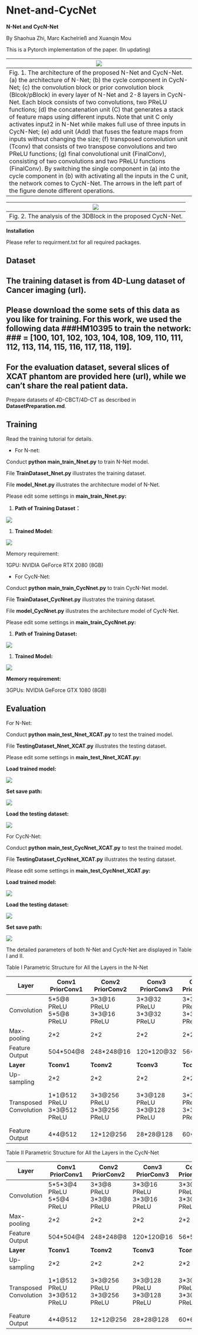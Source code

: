 # Nnet-and-CycNet

**N-Net and CycN-Net**

By Shaohua Zhi, Marc Kachelrieß and Xuanqin Mou

This is a Pytorch implementation of the paper. (In updating)

| ![](<Network Architecture.png>)                                                                                                                                                                                                                                                                                                                                                                                                                                                                                                                                                                                                                                                                                                                                                                                                                                                                                                                                                                                                                                      |
|----------------------------------------------------------------------------------------------------------------------------------------------------------------------------------------------------------------------------------------------------------------------------------------------------------------------------------------------------------------------------------------------------------------------------------------------------------------------------------------------------------------------------------------------------------------------------------------------------------------------------------------------------------------------------------------------------------------------------------------------------------------------------------------------------------------------------------------------------------------------------------------------------------------------------------------------------------------------------------------------------------------------------------------------------------------------|
| Fig. 1. The architecture of the proposed N-Net and CycN-Net. (a) the architecture of N-Net; (b) the cycle component in CycN-Net; (c) the convolution block or prior convolution block (Blcok/pBlock) in every layer of N-Net and 2-8 layers in CycN-Net. Each block consists of two convolutions, two PReLU functions; (d) the concatenation unit (C) that generates a stack of feature maps using different inputs. Note that unit C only activates input2 in N-Net while makes full use of three inputs in CycN-Net; (e) add unit (Add) that fuses the feature maps from inputs without changing the size; (f) transposed convolution unit (Tconv) that consists of two transpose convolutions and two PReLU functions; (g) final convolutional unit (FinalConv), consisting of two convolutions and two PReLU functions (FinalConv). By switching the single component in (a) into the cycle component in (b) with activating all the inputs in the C unit, the network comes to CycN-Net. The arrows in the left part of the figure denote different operations. |

| ![](media/54ad677f39e072e1df5e16927a81563d.tif)               |
|---------------------------------------------------------------|
| Fig. 2. The analysis of the 3DBlock in the proposed CycN-Net. |

**Installation**

Please refer to requirment.txt for all required packages.

## Dataset

## The training dataset is from 4D-Lung dataset of Cancer imaging (url). 

## Please download the some sets of this data as you like for training. For this work, we used the following data \#\#\#HM10395 to train the network: \#\#\# = [100, 101, 102, 103, 104, 108, 109, 110, 111, 112, 113, 114, 115, 116, 117, 118, 119].

## For the evaluation dataset, several slices of XCAT phantom are provided here (url), while we can’t share the real patient data.

Prepare datasets of 4D-CBCT/4D-CT as described in **DatasetPreparation.md**.

## Training

Read the training tutorial for details.

-   For N-net:

Conduct **python main\_train\_Nnet.py** to train N-Net model.

File **TrainDataset_Nnet.py** illustrates the training dataset.

File **model_Nnet.py** illustrates the architecture model of N-Net.

Please edit some settings in **main_train_Nnet.py:**

1.  **Path of Training Dataset：**

![](media/478d38a9f55394ddff57d0de3cfef7a4.png)

1.  **Trained Model:**

![](media/4f0e993601be57a742ca91762a588b7b.png)

Memory requirement:

1GPU: NVIDIA GeForce RTX 2080 (8GB)

-   For CycN-Net:

Conduct **python main\_train\_CycNnet.py** to train CycN-Net model.

File **TrainDataset_CycNnet.py** illustrates the training dataset.

File **model\_CycNnet.py** illustrates the architecture model of CycN-Net.

Please edit some settings in **main_train_CycNnet.py:**

1.  **Path of Training Dataset:**

![](media/6e4af40b9a732c074a089eb24c89b1de.png)

1.  **Trained Model:**

![](media/37af13dfa2a7a4c03e0a1be111155590.png)

**Memory requirement:**

3GPUs: NVIDIA GeForce GTX 1080 (8GB)

## Evaluation

For N-Net:

Conduct **python main_test_Nnet_XCAT.py** to test the trained model.

File **TestingDataset_Nnet_XCAT.py** illustrates the testing dataset.

Please edit some settings in **main_test_Nnet_XCAT.py:**

**Load trained model:**

![](media/6c8a8877cd5b93ae13b35828b68b0f28.png)

**Set save path:**

![](media/4671c2a4dc086f744251c3a406ae624f.png)

**Load the testing dataset:**

![](media/11cd5cd2070b4001e42c88b3ff6ee418.png)

For CycN-Net:

Conduct **python main_test_CycNnet_XCAT.py** to test the trained model.

File **TestingDataset_CycNnet_XCAT.py** illustrates the testing dataset.

Please edit some settings in **main_test\_CycNnet_XCAT.py:**

**Load trained model:**

![](media/352e4594d1236ee64bf583aff49a537f.png)

**Load the testing dataset:**

![](media/210a6f92abfdacc23e0854bbf705f614.png)

**Set save path:**

![](media/184e0cc91d8cf1e8969827d30710e2ab.png)

The detailed parameters of both N-Net and CycN-Net are displayed in Table I and
II.

Table I Parametric Structure for All the Layers in the N-Net

| **Layer**              | **Conv1** **PriorConv1**      | **Conv2** **PriorConv2**      | **Conv3** **PriorConv3**      | **Conv4** **PriorConv4**    | **Conv5** **PriorConv5**      | **Conv6** **PriorConv6**      | **Conv7** **PriorConv7**      | **Conv8** **PriorConv8**          |
|------------------------|-------------------------------|-------------------------------|-------------------------------|-----------------------------|-------------------------------|-------------------------------|-------------------------------|-----------------------------------|
| Convolution            | 5\*5@8 PReLU 5\*5@8 PReLU     | 3\*3@16 PReLU 3\*3@16 PReLU   | 3\*3@32 PReLU 3\*3@32 PReLU   | 3\*3@64 PReLU 3\*3@64 PReLU | 3\*3@128 PReLU 3\*3@128 PReLU | 3\*3@256 PReLU 3\*3@256 PReLU | 3\*3@512 PReLU 1\*1@512 PReLU | 1\*1@512 PReLU 1\*1@512 PReLU     |
| Max-pooling            | 2\*2                          | 2\*2                          | 2\*2                          | 2\*2                        | 2\*2                          | 2\*2                          | 2\*2                          | ---                               |
| Feature Output         | 504\*504@8                    | 248\*248@16                   | 120\*120@32                   | 56\*56@64                   | 24\*24@128                    | 8\*8@256                      | 2\*2@512                      | 1\*1@512                          |
| **Layer**              | **Tconv1**                    | **Tconv2**                    | **Tconv3**                    | **Tconv4**                  | **Tconv5**                    | **Tconv6**                    | **Tconv7**                    | **FinalConv**                     |
| Up-sampling            | 2\*2                          | 2\*2                          | 2\*2                          | 2\*2                        | 2\*2                          | 2\*2                          | 2\*2                          | ---                               |
| Transposed Convolution | 1\*1@512 PReLU 3\*3@512 PReLU | 3\*3@256 PReLU 3\*3@256 PReLU | 3\*3@128 PReLU 3\*3@128 PReLU | 3\*3@64 PReLU 3\*3@64 PReLU | 3\*3@32 PReLU 3\*3@32 PReLU   | 3\*3@16 PReLU 3\*3@16 PReLU   | 5\*5@16 PReLU 5\*5@16 PReLU   | 1\*1@16 PReLU 3\*3@8 PReLU 1\*1@1 |
| Feature Output         | 4\*4@512                      | 12\*12@256                    | 28\*28@128                    | 60\*60@64                   | 124\*124@32                   | 252\*252@16                   | 512\*512@16                   | 512\*512@1                        |

Table II Parametric Structure for All the Layers in the CycN-Net

| **Layer**              | **Conv1** **PriorConv1**      | **Conv2** **PriorConv2**      | **Conv3** **PriorConv3**      | **Conv4** **PriorConv4**    | **Conv5** **PriorConv5**    | **Conv6** **PriorConv6**      | **Conv7** **PriorConv7**      | **Conv8** **PriorConv8**          |
|------------------------|-------------------------------|-------------------------------|-------------------------------|-----------------------------|-----------------------------|-------------------------------|-------------------------------|-----------------------------------|
| Convolution            | 5\*5\*3@4 PReLU 5\*5@4 PReLU  | 3\*3@8 PReLU 3\*3@8 PReLU     | 3\*3@16 PReLU 3\*3@16 PReLU   | 3\*3@32 PReLU 3\*3@32 PReLU | 3\*3@64 PReLU 3\*3@64 PReLU | 3\*3@128 PReLU 3\*3@128 PReLU | 3\*3@256 PReLU 1\*1@256 PReLU | 1\*1@256 PReLU 1\*1@256 PReLU     |
| Max-pooling            | 2\*2                          | 2\*2                          | 2\*2                          | 2\*2                        | 2\*2                        | 2\*2                          | 2\*2                          | ---                               |
| Feature Output         | 504\*504@4                    | 248\*248@8                    | 120\*120@16                   | 56\*56@32                   | 24\*24@64                   | 8\*8@128                      | 2\*2@256                      | 1\*1@256                          |
| **Layer**              | **Tconv1**                    | **Tconv2**                    | **Tconv3**                    | **Tconv4**                  | **Tconv5**                  | **Tconv6**                    | **Tconv7**                    | **FinalConv**                     |
| Up-sampling            | 2\*2                          | 2\*2                          | 2\*2                          | 2\*2                        | 2\*2                        | 2\*2                          | 2\*2                          | ---                               |
| Transposed Convolution | 1\*1@512 PReLU 3\*3@512 PReLU | 3\*3@256 PReLU 3\*3@256 PReLU | 3\*3@128 PReLU 3\*3@128 PReLU | 3\*3@64 PReLU 3\*3@64 PReLU | 3\*3@32 PReLU 3\*3@32 PReLU | 3\*3@16 PReLU 3\*3@16 PReLU   | 5\*5@16 PReLU 5\*5@16 PReLU   | 1\*1@16 PReLU 3\*3@8 PReLU 1\*1@1 |
| Feature Output         | 4\*4@512                      | 12\*12@256                    | 28\*28@128                    | 60\*60@64                   | 124\*124@32                 | 252\*252@16                   | 512\*512@16                   | 512\*512@1                        |
